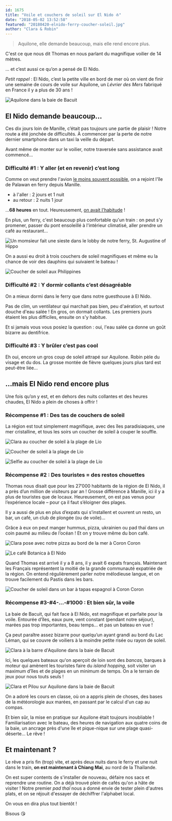 ```yaml
---
id: 1675
title: "Voile et couchers de soleil sur El Nido ⛵"
date: "2018-05-02 13:52:58"
featured: "20180420-elnido-ferry-coucher-soleil.jpg"
author: "Clara & Robin"
---
```


> Aquilone, elle demande beaucoup, mais elle rend encore plus.

C'est ce que nous dit Thomas en nous parlant du magnifique voilier de 14 mètres.

... et c’est aussi ce qu’on a pensé de El Nido.

*Petit rappel* : El Nido, c’est la petite ville en bord de mer où on vient de
finir une semaine de cours de voile sur Aquilone, un _Lévrier des Mers_ fabriqué
en France il y a plus de 30 ans !

![Aquilone dans la baie de Bacuit](20180424-elnido-voile-aquilone.jpg "Aquilone")

## El Nido demande beaucoup...

Ces dix jours loin de Manille, c’était pas toujours une partie de plaisir !
Notre route a été jonchée de difficultés. À commencer par la perte de notre
dernier smartphone dans un taxi la veille du départ.

Avant même de monter sur le voilier, notre traversée sans assistance avait
commencé...

### Difficulté #1 : Y aller (et en revenir) c’est long

Comme on veut prendre l'avion
[le moins souvent possible](https://eaudepoisson.com/2017/10/06/on-compense-le-bilan-carbone-de-notre-vol/),
on a rejoint l'île de Palawan en ferry depuis Manille.

- à l'aller : 2 jours et 1 nuit
- au retour : 2 nuits 1 jour

...**68 heures** en tout. Heureusement,
[on avait l'habitude](https://eaudepoisson.com/2017/12/13/33-heures-transvietnamien/)
!

En plus, un ferry, c'est beaucoup plus confortable qu'un train : on peut s'y
promener, passer du pont ensoleillé à l'intérieur climatisé, aller prendre un
café au restaurant…

![Un momsieur fait une sieste dans le lobby de notre ferry, St. Augustine of Hippo](20180421-elnido-ferry-sieste.jpg "Ou alors on peut y faire une sieste")

On a aussi eu droit à trois couchers de soleil magnifiques et même eu la chance
de voir des dauphins qui suivaient le bateau !

![Coucher de soleil aux Philippines](20180429-elnido-ferry-coucher-soleil-2.jpg)

### Difficulté #2 : Y dormir collants c’est désagréable

On a mieux dormi dans le ferry que dans notre guesthouse à El Nido.

Pas de clim, un ventilateur qui marchait pas bien, peu d'aération, et surtout
douche d'eau salée ! En gros, on dormait collants. Les premiers jours étaient
les plus difficiles, ensuite on s'y habitue.

Et si jamais vous vous posiez la question : oui, l'eau salée ça donne un goût
bizarre au dentifrice.

### Difficulté #3 : Y brûler c’est pas cool

Eh oui, encore un gros coup de soleil attrapé sur Aquilone. Robin pèle du visage
et du dos. La grosse montée de fièvre quelques jours plus tard est peut-être
liée...

## ...mais El Nido rend encore plus

Une fois qu’on y est, et en dehors des nuits collantes et des heures chaudes, El
Nido a plein de choses à offrir !

### Récompense #1 : Des tas de couchers de soleil

La région est tout simplement magnifique, avec des îles paradisiaques, une mer
cristalline, et tous les soirs un coucher de soleil à couper le souffle.

![Clara au coucher de soleil à la plage de Lio](20180427-elnido-lio-coucher-soleil-clara.jpg)

![Coucher de soleil à la plage de Lio](20180427-elnido-lio-coucher-soleil.jpg)

![Selfie au coucher de soleil à la plage de Lio](20180427-elnido-lio-coucher-soleil-selfie.jpg "Les selfies sans téléphone, c’est pas facile")

### Récompense #2 : Des touristes = des restos chouettes

Thomas nous disait que pour les 27’000 habitants de la région de El Nido, il a
près d’un million de visiteurs par an ! Grosse différence à Manille, ici il y a
plus de touristes que de locaux. Heureusement, on est pas venus pour
l’expérience locale – pour ça il faut s’éloigner des plages.

Il y a aussi de plus en plus d’expats qui s’installent et ouvrent un resto, un
bar, un café, un club de plongée (ou de voile)...

Grâce à eux on peut manger hummus, pizza, ukrainien ou pad thaï dans un coin
paumé au milieu de l’océan ! Et on y trouve même du bon café.

![Clara pose avec notre pizza au bord de la mer à Coron Coron](20180424-elnido-coroncoron-pizza-clara.jpg "Pizza pas du tout crispée :)")

![Le café Botanica à El Nido](20180427-elnido-cafe-botanica.jpg "Un café de spécialité (avec la clim, très rare ici)")

Quand Thomas est arrivé il y a 8 ans, il y avait 6 expats français. Maintenant
les Français représentent la moitié de la grande communauté expatriée de la
région. On entend régulièrement parler notre mélodieuse langue, et on trouve
facilement du Pastis dans les bars.

![Coucher de soleil dans un bar à tapas espagnol à Coron Coron](20180423-elnido-coroncoron-bar-coucher-soleil.jpg "Coucher de soleil dans un bar à tapas espagnol")

### Récompense #3-#4-...-#1000 : Et bien sûr, la voile

La baie de Bacuit, qui fait face à El Nido, est magnifique et parfaite pour la
voile. Entourée d’îles, eaux pure, vent constant (pendant notre séjour), marées
pas trop importantes, beau temps… et pas un bateau en vue !

Ça peut paraître assez bizarre pour quelqu’un ayant grandi au bord du Lac Léman,
qui se couvre de voiliers à la moindre petite risée ou rayon de soleil.

![Clara à la barre d'Aquilone dans la baie de Bacuit](20180424-elnido-voile-clara.jpg)

Ici, les quelques bateaux qu'on aperçoit de loin sont des _bancas_, barques à
moteur qui amènent les touristes faire du _island hopping_, soit visiter un
maximum d’îles et de plages en un minimum de temps. On a le terrain de jeux pour
nous touts seuls !

![Clara et Pilou sur Aquilone dans la baie de Bacuit](20180424-elnido-voile-clara-pilou.jpg "Pilou, le mousse de Thomas 🙃")

On a adoré les cours en classe, où on a appris plein de choses, des bases de la
météorologie aux marées, en passant par le calcul d'un cap au compas.

Et bien sûr, la mise en pratique sur Aquilone était toujours inoubliable !
Familiarisation avec le bateau, des heures de navigation aux quatre coins de la
baie, un ancrage près d'une île et pique-nique sur une plage quasi-déserte... Le
rêve !

## Et maintenant ?

Le rêve a pris fin (trop) vite, et après deux nuits dans le ferry et une nuit
dans le train, **on est maintenant à Chiang Mai**, au nord de la Thaïlande.

On est super contents de s'installer de nouveau, défaire nos sacs et reprendre
une routine. On a déjà trouvé plein de cafés qu'on a hâte de visiter ! Notre
premier _pad thaï_ nous a donné envie de tester plein d'autres plats, et on se
réjouit d'essayer de déchiffrer l'alphabet local.

On vous en dira plus tout bientôt !

Bisous 😘
